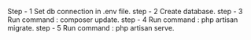Step - 1
    Set db connection in .env file.
step - 2
    Create database.
step - 3
    Run command : composer update.
step - 4
    Run command : php artisan migrate.
step - 5
    Run command : php artisan serve.